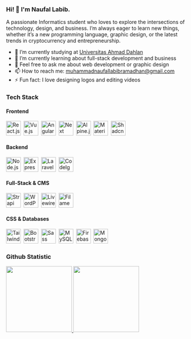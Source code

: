 ### Hi! 👋 I'm Naufal Labib.

A passionate Informatics student who loves to explore the intersections of technology, design, and business. I’m always eager to learn new things, whether it’s a new programming language, graphic design, or the latest trends in cryptocurrency and entrepreneurship.

- 🔭 I’m currently studying at <a href="https://uad.ac.id/">Universitas Ahmad Dahlan</a>
- 🌱 I’m currently learning about full-stack development and business
- 💬 Feel free to ask me about web development or graphic design
- 📫 How to reach me: muhammadnaufallabibramadhan@gmail.com
- ⚡ Fun fact: I love designing logos and editing videos

### Tech Stack

#### Frontend
<p align="left">
  <a href="https://reactjs.org/"><img alt="React.js" title="React.js" width="40px" src="https://cdn.worldvectorlogo.com/logos/react-2.svg" /></a>&nbsp;
  <a href="https://vuejs.org/"><img alt="Vue.js" title="Vue.js" width="40px" src="https://upload.wikimedia.org/wikipedia/commons/9/95/Vue.js_Logo_2.svg" /></a>&nbsp;
  <a href="https://angular.io/"><img alt="Angular.js" title="Angular.js" width="40px" src="https://upload.wikimedia.org/wikipedia/commons/c/cf/Angular_full_color_logo.svg" /></a>&nbsp;
  <a href="https://nextjs.org/"><img alt="Next" title="Next (React SSR Framework)" width="40px" src="https://iconape.com/wp-content/files/gm/82643/svg/next-js.svg" /></a>&nbsp;
  <a href="https://alpinejs.dev/"><img alt="Alpine.js" title="Alpine.js" width="40px" src="https://cdn.jsdelivr.net/gh/devicons/devicon/icons/alpinejs/alpinejs-original.svg" /></a>&nbsp;
  <a href="https://mui.com/"><img alt="Material UI" title="Material UI" width="40px" src="https://cdn.worldvectorlogo.com/logos/material-ui-1.svg" /></a>&nbsp;
  <a href="https://ui.shadcn.com/"><img alt="Shadcn UI" title="Shadcn UI" width="40px" src="https://ui.shadcn.com/favicon.ico" /></a>
</p>

#### Backend
<p align="left">
  <a href="https://nodejs.org/"><img alt="Node.js" title="Node.js" width="40px" src="https://upload.wikimedia.org/wikipedia/commons/d/d9/Node.js_logo.svg" /></a>&nbsp;
  <a href="https://expressjs.com/"><img alt="Express.js" title="Express.js" width="40px" src="https://upload.wikimedia.org/wikipedia/commons/6/64/Expressjs.png" /></a>&nbsp;
  <a href="https://laravel.com/"><img alt="Laravel" title="Laravel" width="40px" src="https://cdn.worldvectorlogo.com/logos/laravel-2.svg" /></a>&nbsp;
  <a href="https://codeigniter.com/"><img alt="CodeIgniter" title="CodeIgniter" width="40px" src="https://cdn.worldvectorlogo.com/logos/codeigniter.svg" /></a>
</p>

#### Full-Stack & CMS
<p align="left">
  <a href="https://strapi.io/"><img alt="Strapi" title="Strapi" width="40px" src="https://cdn.worldvectorlogo.com/logos/strapi-2.svg" /></a>&nbsp;
  <a href="https://wordpress.org/"><img alt="WordPress" title="WordPress" width="40px" src="https://upload.wikimedia.org/wikipedia/commons/0/09/Wordpress-Logo.svg" /></a>&nbsp;
  <a href="https://laravel-livewire.com/"><img alt="Livewire" title="Livewire" width="40px" src="https://laravel-livewire.com/img/logo.svg" /></a>&nbsp;
  <a href="https://filamentphp.com/"><img alt="Filament" title="Filament" width="40px" src="https://img.shields.io/badge/Filament-2d3748?style=for-the-badge&logo=laravel&logoColor=white" /></a>
</p>

#### CSS & Databases
<p align="left">
  <a href="https://tailwindcss.com/"><img alt="Tailwind CSS" title="Tailwind CSS" width="40px" src="https://upload.wikimedia.org/wikipedia/commons/d/d5/Tailwind_CSS_Logo.svg" /></a>&nbsp;
  <a href="https://getbootstrap.com/"><img alt="Bootstrap" title="Bootstrap" width="40px" src="https://upload.wikimedia.org/wikipedia/commons/b/b2/Bootstrap_logo.svg" /></a>&nbsp;
  <a href="https://sass-lang.com/"><img alt="Sass" title="Sass" width="40px" src="https://upload.wikimedia.org/wikipedia/commons/9/96/Sass_Logo_Color.svg" /></a>&nbsp;
  <a href="https://www.mysql.com/"><img alt="MySQL" title="MySQL" width="40px" src="https://www.mysql.com/common/logos/logo-mysql-170x115.png" /></a>&nbsp;
  <a href="https://firebase.google.com/"><img alt="Firebase" title="Firebase" width="40px" src="https://www.vectorlogo.zone/logos/firebase/firebase-icon.svg" /></a>&nbsp;
  <a href="https://www.mongodb.com/"><img alt="MongoDB" title="MongoDB" width="40px" src="https://cdn.worldvectorlogo.com/logos/mongodb-icon-1.svg" /></a>
</p>

### Github Statistic
<p align="left">
<a href="https://github.com/Naufallabibb">
  <img height="180em" src="https://github-readme-stats-eight-theta.vercel.app/api?username=Naufallabibb&show_icons=true&theme=algolia&include_all_commits=true&count_private=true&cache_seconds=1800"/>
  <img height="180em" src="https://github-readme-stats-eight-theta.vercel.app/api/top-langs/?username=Naufallabibb&layout=compact&langs_count=8&theme=algolia&cache_seconds=1800"/>
</a>
</p>
